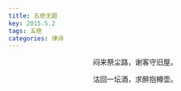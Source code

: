 ```yaml
---
title: 五绝无题
key: 2015.5.2
tags: 五绝
categories: 律诗
---
```


<p align="center">闷来祭尘路，谢客守旧屋。
</p>
<p align="center">沽回一坛酒，求醉抱樽壶。
</p>
<p align="center"></br>
</p>
